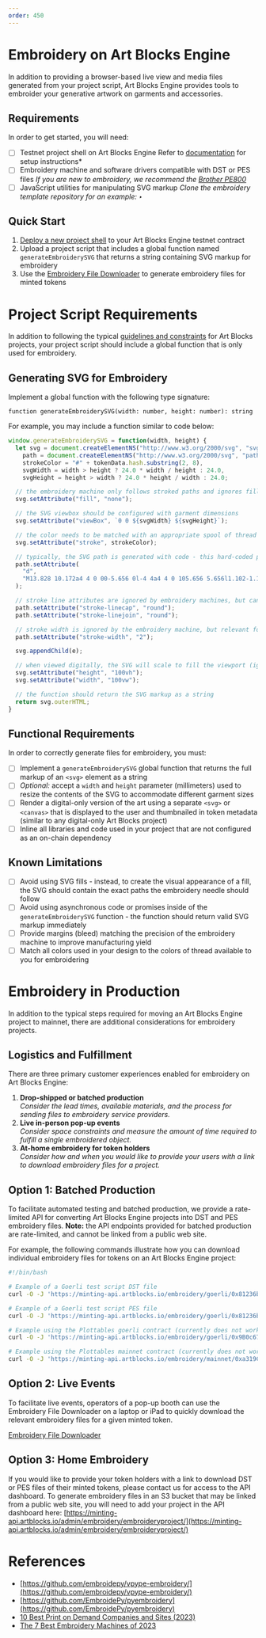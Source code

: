 ```yaml
---
order: 450
---
```


# Embroidery on Art Blocks Engine

In addition to providing a browser-based live view and media files generated from your project script, Art Blocks Engine provides tools to embroider your generative artwork on garments and accessories.

## Requirements

In order to get started, you will need:

- [ ]  Testnet project shell on Art Blocks Engine
Refer to [documentation](https://docs.artblocks.io/creator-docs/art-blocks-engine-onboarding/art-blocks-engine-101/engine-project-launch/) for setup instructions*
- [ ]  Embroidery machine and software drivers compatible with DST or PES files
*If you are new to embroidery, we recommend the [Brother PE800](https://www.amazon.com/dp/B07C7HNX92?tag=thesprucecrafts-onsite-prod-20&linkCode=ogi&th=1&ascsubtag=4171238%7Cne17ef55f56ef441eb2184399ae4d1dd615%7CB07C7HNX92)*
- [ ]  JavaScript utilities for manipulating SVG markup
*Clone the embroidery template repository for an example: ‣*

## Quick Start

1. [Deploy a new project shell](https://docs.artblocks.io/creator-docs/art-blocks-engine-onboarding/art-blocks-engine-101/engine-project-launch/) to your Art Blocks Engine testnet contract
2. Upload a project script that includes a global function named `generateEmbroiderySVG` that returns a string containing SVG markup for embroidery
3. Use the [Embroidery File Downloader](https://minting-api.artblocks.io/embroidery/downloader) to generate embroidery files for minted tokens

# Project Script Requirements

In addition to following the typical [guidelines and constraints](https://docs.artblocks.io/creator-docs/creator-onboarding/readme/#guidelines-and-constraints) for Art Blocks projects, your project script should include a global function that is only used for embroidery.

## Generating SVG for Embroidery

Implement a global function with the following type signature:

```tsx
function generateEmbroiderySVG(width: number, height: number): string
```

For example, you may include a function similar to code below:

```jsx
window.generateEmbroiderySVG = function(width, height) {
  let svg = document.createElementNS("http://www.w3.org/2000/svg", "svg"),
    path = document.createElementNS("http://www.w3.org/2000/svg", "path"),
    strokeColor = "#" + tokenData.hash.substring(2, 8),
    svgWidth = width > height ? 24.0 * width / height : 24.0,
    svgHeight = height > width ? 24.0 * height / width : 24.0;

  // the embroidery machine only follows stroked paths and ignores fills
  svg.setAttribute("fill", "none");

  // the SVG viewbox should be configured with garment dimensions
  svg.setAttribute("viewBox", `0 0 ${svgWidth} ${svgHeight}`);

  // the color needs to be matched with an appropriate spool of thread loaded in the embroidery machine
  svg.setAttribute("stroke", strokeColor);

  // typically, the SVG path is generated with code - this hard-coded path is only a simple example
  path.setAttribute(
    "d",
    "M13.828 10.172a4 4 0 00-5.656 0l-4 4a4 4 0 105.656 5.656l1.102-1.101m-.758-4.899a4 4 0 005.656 0l4-4a4 4 0 00-5.656-5.656l-1.1 1.1",
  );

  // stroke line attributes are ignored by embroidery machines, but can make a design more appealing when viewed digitally
  path.setAttribute("stroke-linecap", "round");
  path.setAttribute("stroke-linejoin", "round");

  // stroke width is ignored by the embroidery machine, but relevant for human viewers
  path.setAttribute("stroke-width", "2");

  svg.appendChild(e);

  // when viewed digitally, the SVG will scale to fill the viewport (ignored by embroidery machine)
  svg.setAttribute("height", "100vh");
  svg.setAttribute("width", "100vw");

  // the function should return the SVG markup as a string
  return svg.outerHTML;
}
```

## Functional Requirements

In order to correctly generate files for embroidery, you must:

- [ ]  Implement a `generateEmbroiderySVG` global function that returns the full markup of an `<svg>` element as a string
- [ ]  *Optional:* accept a `width` and `height` parameter (millimeters) used to resize the contents of the SVG to accommodate different garment sizes
- [ ]  Render a digital-only version of the art using a separate `<svg>` or `<canvas>` that is displayed to the user and thumbnailed in token metadata (similar to any digital-only Art Blocks project)
- [ ]  Inline all libraries and code used in your project that are not configured as an on-chain dependency

## Known Limitations

- [ ]  Avoid using SVG fills - instead, to create the visual appearance of a fill, the SVG should contain the exact paths the embroidery needle should follow
- [ ]  Avoid using asynchronous code or promises inside of the `generateEmbroiderySVG` function - the function should return valid SVG markup immediately
- [ ]  Provide margins (bleed) matching the precision of the embroidery machine to improve manufacturing yield
- [ ]  Match all colors used in your design to the colors of thread available to you for embroidering

# Embroidery in Production

In addition to the typical steps required for moving an Art Blocks Engine project to mainnet, there are additional considerations for embroidery projects.

## Logistics and Fulfillment

There are three primary customer experiences enabled for embroidery on Art Blocks Engine:

1. **Drop-shipped or batched production**  
*Consider the lead times, available materials, and the process for sending files to embroidery service providers.*
2. **Live in-person pop-up events**  
*Consider space constraints and measure the amount of time required to fulfill a single embroidered object.*
3. **At-home embroidery for token holders**  
*Consider how and when you would like to provide your users with a link to download embroidery files for a project.*

## Option 1: Batched Production

To facilitate automated testing and batched production, we provide a rate-limited API for converting Art Blocks Engine projects into DST and PES embroidery files. **Note:** the API endpoints provided for batched production are rate-limited, and cannot be linked from a public web site.

For example, the following commands illustrate how you can download individual embroidery files for tokens on an Art Blocks Engine project:

```bash
#!/bin/bash

# Example of a Goerli test script DST file
curl -O -J 'https://minting-api.artblocks.io/embroidery/goerli/0x81236b5A105d3ad6B56aC41a03E1Fd8893A08859/3000000.dst'

# Example of a Goerli test script PES file
curl -O -J 'https://minting-api.artblocks.io/embroidery/goerli/0x81236b5A105d3ad6B56aC41a03E1Fd8893A08859/3000000.pes?width_mm=400&height_mm=400'

# Example using the Plottables goerli contract (currently does not work because the token isn't embroiderable)
curl -O -J 'https://minting-api.artblocks.io/embroidery/goerli/0x9B0c67496Be8c6422fED0372be7a87707e3a6F09/4000003.dst?width_mm=400&height_mm=400'

# Example using the Plottables mainnet contract (currently does not work because the token isn't embroiderable)
curl -O -J 'https://minting-api.artblocks.io/embroidery/mainnet/0xa319C382a702682129fcbF55d514E61a16f97f9c/2000001.dst?width_mm=400&height_mm=400'
```

## Option 2: Live Events

To facilitate live events, operators of a pop-up booth can use the Embroidery File Downloader on a laptop or iPad to quickly download the relevant embroidery files for a given minted token. 

[Embroidery File Downloader](https://minting-api.artblocks.io/embroidery/downloader)

## Option 3: Home Embroidery

If you would like to provide your token holders with a link to download DST or PES files of their minted tokens, please contact us for access to the API dashboard. To generate embroidery files in an S3 bucket that may be linked from a public web site, you will need to add your project in the API dashboard here: [https://minting-api.artblocks.io/admin/embroidery/embroideryproject/](https://minting-api.artblocks.io/admin/embroidery/embroideryproject/)

# References

- [https://github.com/embroidepy/vpype-embroidery/](https://github.com/embroidepy/vpype-embroidery/)
- [https://github.com/EmbroidePy/pyembroidery](https://github.com/EmbroidePy/pyembroidery)
- [10 Best Print on Demand Companies and Sites (2023)](https://www.shopify.com/blog/print-on-demand-companies)
- [The 7 Best Embroidery Machines of 2023](https://www.thesprucecrafts.com/best-embroidery-machines-4171238)
